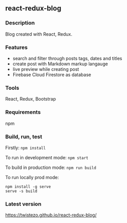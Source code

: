 ## react-redux-blog

### Description

Blog created with React, Redux.

### Features

- search and filter through posts tags, dates and titles
- create post with Markdown markup langauge
- live preview while creating post
- Firebase Cloud Firestore as database

### Tools
React, Redux, Bootstrap

### Requirements

npm

### Build, run, test

Firstly: `npm install`

To run in development mode: `npm start`

To build in production mode: `npm run build`

To run locally prod mode:

```
npm install -g serve
serve -s build

```

### Latest version

https://twistezo.github.io/react-redux-blog/

```

```
